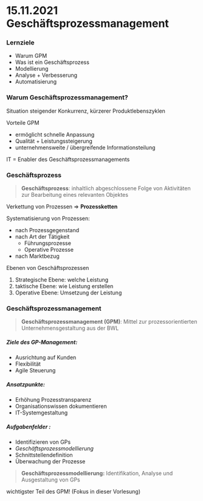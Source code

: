 # 15.11.2021 Geschäftsprozessmanagement



### Lernziele

- Warum GPM
- Was ist ein Geschäftsprozess
- Modellierung
- Analyse + Verbesserung
- Automatisierung



### Warum Geschäftsprozessmanagement?

Situation steigender Konkurrenz, kürzerer Produktlebenszyklen

Vorteile GPM

- ermöglicht schnelle Anpassung
- Qualität + Leistungssteigerung
- unternehmensweite / übergreifende Informationsteilung

IT = Enabler des Geschäftsprozessmanagements

### Geschäftsprozess

>**Geschäftsprozess**: inhaltlich abgeschlossene Folge von Aktivitäten zur Bearbeitung eines relevanten Objektes 

Verkettung von Prozessen => **Prozessketten**

Systematisierung von Prozessen:

- nach Prozessgegenstand
- nach Art der Tätigkeit
    - Führungsprozesse
    - Operative Prozesse
- nach Marktbezug



Ebenen von Geschäftsprozessen

1. Strategische Ebene: welche Leistung 
2. taktische Ebene: wie Leistung erstellen
3. Operative Ebene: Umsetzung der Leistung



### Geschäftsprozessmanagement

> **Geschäftsprozessmanagement (GPM)**: Mittel zur prozessorientierten Unternehmensgestaltung aus der BWL

##### Ziele des GP-Management:

- Ausrichtung auf Kunden
- Flexibilität
- Agile Steuerung



##### Ansatzpunkte:

- Erhöhung Prozesstransparenz
- Organisationswissen dokumentieren
- IT-Systemgestaltung



##### Aufgabenfelder :

- Identifizieren von GPs
- *Geschäftsprozessmodellierung*
- Schnittstellendefinition
- Überwachung der Prozesse



> **Geschäftsprozessmodellierung:** Identifikation, Analyse und Ausgestaltung von GPs

wichtigster Teil des GPM!  (Fokus in dieser Vorlesung)



